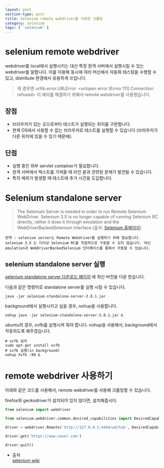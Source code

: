 ```yaml
---
layout: post
section-type: post
title: Selenium remote webdriver를 사용한 크롤링
category: selenium
tags: [ 'selenium' ]
---
```


# selenium remote webdriver

webdriver를 local에서 실행시키는 대신 특정 원격 서버에서 실행시킬 수 있는 webdriver를 말합니다. 이를 이용해 동시에 여러 머신에서 자동화 테스팅을 수행할 수 있고, distribute 환경에서 유용하게 쓰입니다.  

> 제 경우엔 urllib.error.URLError: <urlopen error [Errno 111] Connection refused> 이 에러를 해결하기 위해서 remote webdriver를 사용했습니다.

## 장점

- 브라우저가 있는 곳으로부터 테스트가 실행되는 위치를 구분합니다.
- 현재 OS에서 사용할 수 없는 브라우저로 테스트를 실행할 수 있습니다 (브라우저가 다른 위치에 있을 수 있기 때문에).

## 단점

- 실행 중인 외부 servlet container가 필요합니다.
- 원격 서버에서 텍스트를 가져올 때 라인 끝과 관련된 문제가 발견될 수 있습니다.
- 특히 예외가 발생할 때 테스트에 추가 시간을 도입합니다.

# Selenium standalone server

> The Selenium Server is needed in order to run Remote Selenium WebDriver. Selenium 3.X is no longer capable of running Selenium RC directly, rather it does it through emulation and the WebDriverBackedSelenium interface.(출처: [Selenium 홈페이지](http://www.seleniumhq.org/download/))

```  
번역 : selenium server는 Remote Webdriver를 실행하기 위해 필요합니다. selenium 3.X 는 더이상 Selenium RC를 직접적으로 구동할 수 있지 않습니다. 대신 emulation과 WebDriverBackedSelenium 인터페이스를 통해서 구동할 수 있습니다.
```

## selenium standalone server 실행

[selenium standalone server 다운로드 페이지](http://www.seleniumhq.org/download/)
에 최신 버전을 다운 받습니다.

다음과 같은 명령어로 standalone server를 실행 시킬 수 있습니다.

``` shell
java -jar selenium-standalone-server-3.8.1.jar
```

background에서 실행시키고 싶을 경우, nohup을 사용합니다.

``` shell
nohup java -jar selenium-standalone-server-3.8.1.jar &
```

ubuntu의 경우, xvfb를 실행시켜 줘야 합니다. nohup을 사용해서, background에서 작동하도록 해주겠습니다.

``` shell
# xvfb 설치
sudo apt-get install xvfb
# xvfb 실행(in background)
nohup Xvfb :99 &
```

# remote webdriver 사용하기

아래와 같은 코드를 사용해서, remote webdriver를 사용해 크롤링할 수 있습니다.  

firefox와 geckodriver가 설치되어 있지 않다면, 설치해줍시다.

``` python
from selenium import webdriver

from selenium.webdriver.common.desired_capabilities import DesiredCapabilities

driver = webdriver.Remote('http://127.0.0.1:4444/wd/hub', DesiredCapabilities.FIREFOX)

driver.get('https://www.naver.com')

driver.quit()
```

- 출처  
[selenium wiki](https://github.com/SeleniumHQ/selenium/wiki/RemoteWebDriver)
